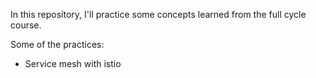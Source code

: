 In this repository, I'll practice some concepts learned from the full cycle course.

Some of the practices:

- Service mesh with istio